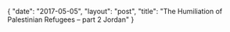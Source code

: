 {
   "date": "2017-05-05",
   "layout": "post",
   "title": "The Humiliation of Palestinian Refugees – part 2 Jordan"
}

